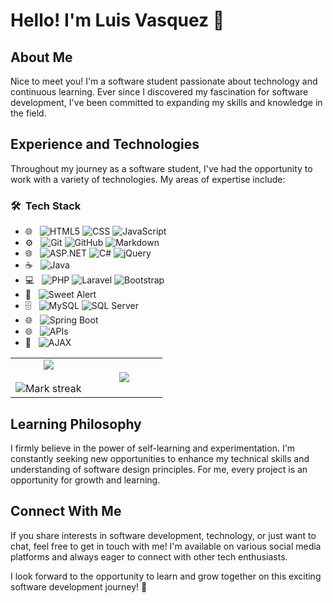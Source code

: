 # Hello! I'm Luis Vasquez 👋

## About Me
Nice to meet you! I'm a software student passionate about technology and continuous learning. Ever since I discovered my fascination for software development, I've been committed to expanding my skills and knowledge in the field.

## Experience and Technologies
Throughout my journey as a software student, I've had the opportunity to work with a variety of technologies. My areas of expertise include:

<h3> 🛠 &nbsp;Tech Stack</h3>

- 🌐 &nbsp;
  ![HTML5](https://img.shields.io/badge/HTML5-E34F26?style=for-the-badge&logo=html5&logoColor=white)
  ![CSS](https://img.shields.io/badge/CSS-239120?&style=for-the-badge&logo=css3&logoColor=white)
  ![JavaScript](https://img.shields.io/badge/JavaScript-323330?style=for-the-badge&logo=javascript&logoColor=F7DF1E)
- ⚙️ &nbsp;
  ![Git](https://img.shields.io/badge/Git-F05032?style=for-the-badge&logo=git&logoColor=white)
  ![GitHub](https://img.shields.io/badge/GitHub-100000?style=for-the-badge&logo=github&logoColor=white)
  ![Markdown](https://img.shields.io/badge/Markdown-000000?style=for-the-badge&logo=markdown&logoColor=white)
- 🌐 &nbsp;
  ![ASP.NET](https://img.shields.io/badge/ASP.NET-512BD4?style=for-the-badge&logo=.net&logoColor=white)
  ![C#](https://img.shields.io/badge/C%23-239120?style=for-the-badge&logo=c-sharp&logoColor=white)
  ![jQuery](https://img.shields.io/badge/jQuery-0769AD?style=for-the-badge&logo=jquery&logoColor=white)
- ☕ &nbsp;
  ![Java](https://img.shields.io/badge/Java-ED8B00?style=for-the-badge&logo=java&logoColor=white)
- 💻 &nbsp;
  ![PHP](https://img.shields.io/badge/PHP-777BB4?style=for-the-badge&logo=php&logoColor=white)
  ![Laravel](https://img.shields.io/badge/Laravel-FF2D20?style=for-the-badge&logo=laravel&logoColor=white)
  ![Bootstrap](https://img.shields.io/badge/Bootstrap-563D7C?style=for-the-badge&logo=bootstrap&logoColor=white)
- 🔔 &nbsp;
  ![Sweet Alert](https://img.shields.io/badge/Sweet_Alert-202020?style=for-the-badge&logo=sweetalert&logoColor=white)
- 🗄️ &nbsp;
  ![MySQL](https://img.shields.io/badge/MySQL-00000F?style=for-the-badge&logo=mysql&logoColor=white)
  ![SQL Server](https://img.shields.io/badge/SQL_Server-CC2927?style=for-the-badge&logo=microsoft-sql-server&logoColor=white)
- 🌐 &nbsp;
  ![Spring Boot](https://img.shields.io/badge/Spring_Boot-6DB33F?style=for-the-badge&logo=spring-boot&logoColor=white)
- 🌐 &nbsp;
  ![APIs](https://img.shields.io/badge/APIs-005571?style=for-the-badge)
- 🔄 &nbsp;
  ![AJAX](https://img.shields.io/badge/AJAX-1572B6?style=for-the-badge&logo=ajax&logoColor=white)



<!--- stats & Trophy (start) -->
<p align="center">
  <!--- stats (start) -->
<table align="center">
<tr border="none">
<td width="50%" align="center">
  
  <img  align="center"  src="https://github-readme-stats.vercel.app/api?username=LuisVasquez23&theme=dark&show_icons=true&count_private=true" />
  <br></br>
  <img  title="🔥 Get streak stats for your profile at git.io/streak-stats" alt="Mark streak" src="https://github-readme-streak-stats.herokuapp.com/?user=1010nishant&theme=dark&hide_border=false" /> 
</td>

<td width="50%" align="center">

  <img  align="center"  src="https://github-readme-stats.anuraghazra1.vercel.app/api/top-langs/?username=LuisVasquez23&theme=dark&hide_border=false&no-bg=true&no-frame=true&langs_count=10"/>
  
  </td>
</tr>
</table>
<!--- stats (end) -->

## Learning Philosophy
I firmly believe in the power of self-learning and experimentation. I'm constantly seeking new opportunities to enhance my technical skills and understanding of software design principles. For me, every project is an opportunity for growth and learning.

## Connect With Me
If you share interests in software development, technology, or just want to chat, feel free to get in touch with me! I'm available on various social media platforms and always eager to connect with other tech enthusiasts.

I look forward to the opportunity to learn and grow together on this exciting software development journey! 🚀


